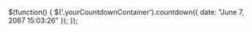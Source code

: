 <script type="text/javascript" src="https://ajax.googleapis.com/ajax/libs/jquery/1.7.2/jquery.min.js"></script>
<script type="text/javascript" src="/path/to/jquery.countdown.js"></script>

$(function() {
    $('.yourCountdownContainer').countdown({
        date: "June 7, 2087 15:03:26"
    });
});
